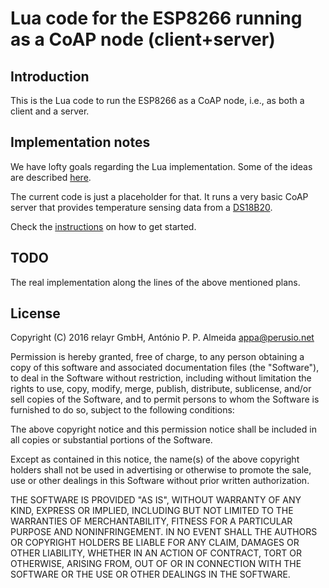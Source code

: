 # Lua code for the ESP8266 running as a CoAP node (client+server)

## Introduction

This is the Lua code to run the ESP8266 as a CoAP node, i.e., as both
a client and a server.

## Implementation notes

We have lofty goals regarding the Lua implementation. Some of the
ideas are described
[here](https://github.com/save-the-bees/plans/blob/master/esp8266_sensor_nodes.md).

The current code is just a placeholder for that. It runs a very basic
CoAP server that provides temperature sensing data from a
[DS18B20](https://www.maximintegrated.com/en/products/analog/sensors-and-sensor-interface/DS18B20.html). 

Check the
[instructions](https://github.com/relayr/ESP8266_Lua/blob/master/README.md#building-sensor-nodes-using-coap)
on how to get started.

## TODO

The real implementation along the lines of the above mentioned plans.

## License

 Copyright (C) 2016 relayr GmbH, António P. P. Almeida <appa@perusio.net> 

 Permission is hereby granted, free of charge, to any person obtaining a 
 copy of this software and associated documentation files (the "Software"), 
 to deal in the Software without restriction, including without limitation 
 the rights to use, copy, modify, merge, publish, distribute, sublicense, 
 and/or sell copies of the Software, and to permit persons to whom the 
 Software is furnished to do so, subject to the following conditions: 

 The above copyright notice and this permission notice shall be included in 
 all copies or substantial portions of the Software. 

 Except as contained in this notice, the name(s) of the above copyright 
 holders shall not be used in advertising or otherwise to promote the sale, 
 use or other dealings in this Software without prior written authorization. 

 THE SOFTWARE IS PROVIDED "AS IS", WITHOUT WARRANTY OF ANY KIND, EXPRESS OR 
 IMPLIED, INCLUDING BUT NOT LIMITED TO THE WARRANTIES OF MERCHANTABILITY, 
 FITNESS FOR A PARTICULAR PURPOSE AND NONINFRINGEMENT.  IN NO EVENT SHALL 
 THE AUTHORS OR COPYRIGHT HOLDERS BE LIABLE FOR ANY CLAIM, DAMAGES OR OTHER 
 LIABILITY, WHETHER IN AN ACTION OF CONTRACT, TORT OR OTHERWISE, ARISING 
 FROM, OUT OF OR IN CONNECTION WITH THE SOFTWARE OR THE USE OR OTHER 
 DEALINGS IN THE SOFTWARE.
